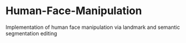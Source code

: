 # Human-Face-Manipulation
Implementation of human face manipulation via landmark and semantic segmentation editing
